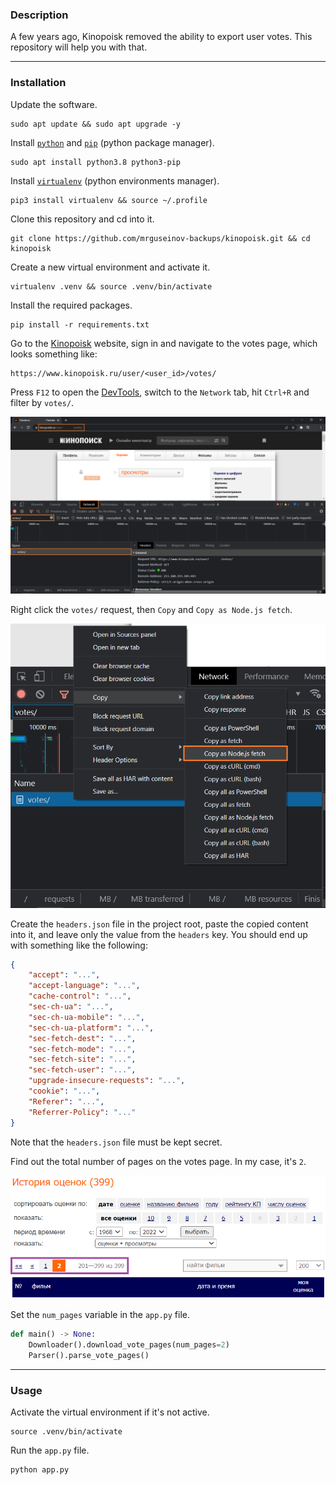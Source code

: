 ### Description

A few years ago, Kinopoisk removed the ability to export user votes. This repository will help you with that.

---

### Installation

Update the software.
```
sudo apt update && sudo apt upgrade -y
```

Install [`python`](https://www.python.org/) and [`pip`](https://pip.pypa.io/) (python package manager).
```
sudo apt install python3.8 python3-pip
```

Install [`virtualenv`](https://virtualenv.pypa.io/) (python environments manager).
```
pip3 install virtualenv && source ~/.profile
```

Clone this repository and cd into it.
```
git clone https://github.com/mrguseinov-backups/kinopoisk.git && cd kinopoisk
```

Create a new virtual environment and activate it.
```
virtualenv .venv && source .venv/bin/activate
```

Install the required packages.
```
pip install -r requirements.txt
```

Go to the [Kinopoisk](https://www.kinopoisk.ru/) website, sign in and navigate to the votes page, which looks something like:
```
https://www.kinopoisk.ru/user/<user_id>/votes/
```

Press `F12` to open the [DevTools](https://developer.chrome.com/docs/devtools/), switch to the `Network` tab, hit `Ctrl+R` and filter by `votes/`.

![static/kinopoisk-1.png](static/kinopoisk-1.png)

Right click the `votes/` request, then `Copy` and `Copy as Node.js fetch`.

![static/kinopoisk-2.png](static/kinopoisk-2.png)

Create the `headers.json` file in the project root, paste the copied content into it, and leave only the value from the `headers` key. You should end up with something like the following:

```json
{
    "accept": "...",
    "accept-language": "...",
    "cache-control": "...",
    "sec-ch-ua": "...",
    "sec-ch-ua-mobile": "...",
    "sec-ch-ua-platform": "...",
    "sec-fetch-dest": "...",
    "sec-fetch-mode": "...",
    "sec-fetch-site": "...",
    "sec-fetch-user": "...",
    "upgrade-insecure-requests": "...",
    "cookie": "...",
    "Referer": "...",
    "Referrer-Policy": "..."
}
```

Note that the `headers.json` file must be kept secret.

Find out the total number of pages on the votes page. In my case, it's `2`.

![static/kinopoisk-3.png](static/kinopoisk-3.png)

Set the `num_pages` variable in the `app.py` file.

```python
def main() -> None:
    Downloader().download_vote_pages(num_pages=2)
    Parser().parse_vote_pages()
```

---

### Usage

Activate the virtual environment if it's not active.
```
source .venv/bin/activate
```

Run the `app.py` file.
```
python app.py
```
